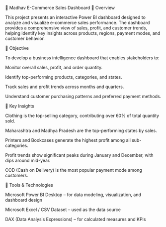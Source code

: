 🛒 Madhav E-Commerce Sales Dashboard
📖 Overview

This project presents an interactive Power BI dashboard designed to analyze and visualize e-commerce sales performance.
The dashboard provides a comprehensive view of sales, profit, and customer trends, helping identify key insights across products, regions, payment modes, and customer behavior.

🎯 Objective

To develop a business intelligence dashboard that enables stakeholders to:

Monitor overall sales, profit, and order quantity.

Identify top-performing products, categories, and states.

Track sales and profit trends across months and quarters.

Understand customer purchasing patterns and preferred payment methods.

🧩 Key Insights

Clothing is the top-selling category, contributing over 60% of total quantity sold.

Maharashtra and Madhya Pradesh are the top-performing states by sales.

Printers and Bookcases generate the highest profit among all sub-categories.

Profit trends show significant peaks during January and December, with dips around mid-year.

COD (Cash on Delivery) is the most popular payment mode among customers.

🧰 Tools & Technologies

Microsoft Power BI Desktop – for data modeling, visualization, and dashboard design

Microsoft Excel / CSV Dataset – used as the data source

DAX (Data Analysis Expressions) – for calculated measures and KPIs
